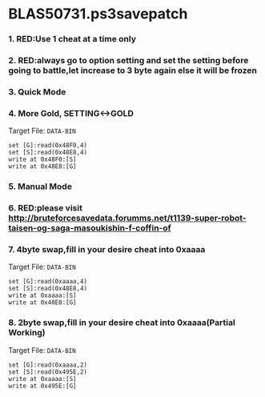 # BLAS50731.ps3savepatch

### 1. RED:Use 1 cheat at a time only
### 2. RED:always go to option setting and set the setting before going to battle,let increase to 3 byte again else it will be frozen
### 3. Quick Mode
### 4. More Gold, SETTING<->GOLD

Target File: `DATA-BIN`

```
set [G]:read(0x48F0,4)
set [S]:read(0x48E8,4)
write at 0x48F0:[S]
write at 0x48E8:[G]
```

### 5. Manual Mode
### 6. RED:please visit http://bruteforcesavedata.forumms.net/t1139-super-robot-taisen-og-saga-masoukishin-f-coffin-of
### 7. 4byte swap,fill in your desire cheat into 0xaaaa

Target File: `DATA-BIN`

```
set [G]:read(0xaaaa,4)
set [S]:read(0x48E8,4)
write at 0xaaaa:[S]
write at 0x48E8:[G]
```

### 8. 2byte swap,fill in your desire cheat into 0xaaaa(Partial Working)

Target File: `DATA-BIN`

```
set [G]:read(0xaaaa,2)
set [S]:read(0x495E,2)
write at 0xaaaa:[S]
write at 0x495E:[G]
```

